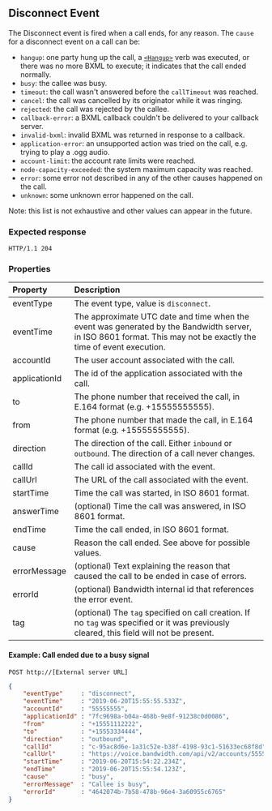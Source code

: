 
## Disconnect Event

The Disconnect event is fired when a call ends, for any reason. The `cause` for a disconnect event on a call can be:
- `hangup`: one party hung up the call, a [`<Hangup>`](../bxmlVerbs/hangup.md) verb was executed, or there was no more BXML to execute; it indicates that the call ended normally.
- `busy`: the callee was busy.
- `timeout`: the call wasn't answered before the `callTimeout` was reached.
- `cancel`: the call was cancelled by its originator while it was ringing.
- `rejected`: the call was rejected by the callee.
- `callback-error`: a BXML callback couldn't be delivered to your callback server.
- `invalid-bxml`: invalid BXML was returned in response to a callback.
- `application-error`: an unsupported action was tried on the call, e.g. trying to play a .ogg audio.
- `account-limit`: the account rate limits were reached.
- `node-capacity-exceeded`: the system maximum capacity was reached.
- `error`: some error not described in any of the other causes happened on the call.
- `unknown`: some unknown error happened on the call.

Note: this list is not exhaustive and other values can appear in the future.

### Expected response
```http
HTTP/1.1 204
```

### Properties

| Property          | Description |
|:------------------|:------------|
| eventType         | The event type, value is `disconnect`. |
| eventTime         | The approximate UTC date and time when the event was generated by the Bandwidth server, in ISO 8601 format. This may not be exactly the time of event execution. |
| accountId         | The user account associated with the call. |
| applicationId     | The id of the application associated with the call. |
| to                | The phone number that received the call, in E.164 format (e.g. +15555555555). |
| from              | The phone number that made the call, in E.164 format (e.g. +15555555555). |
| direction         | The direction of the call. Either `inbound` or `outbound`. The direction of a call never changes. |
| callId            | The call id associated with the event. |
| callUrl           | The URL of the call associated with the event. |
| startTime         | Time the call was started, in ISO 8601 format. |
| answerTime        | (optional) Time the call was answered, in ISO 8601 format. |
| endTime           | Time the call ended, in ISO 8601 format. |
| cause             | Reason the call ended. See above for possible values. |
| errorMessage      | (optional) Text explaining the reason that caused the call to be ended in case of errors. |
| errorId           | (optional) Bandwidth internal id that references the error event. |
| tag               | (optional) The `tag`  specified on call creation. If no `tag` was specified or it was previously cleared, this field will not be present. |



#### Example: Call ended due to a busy signal

```
POST http://[External server URL]
```

```json
{
	"eventType"     : "disconnect",
	"eventTime"     : "2019-06-20T15:55:55.533Z",
	"accountId"     : "55555555",
	"applicationId" : "7fc9698a-b04a-468b-9e8f-91238c0d0086",
	"from"          : "+15551112222",
	"to"            : "+15553334444",
	"direction"     : "outbound",
	"callId"        : "c-95ac8d6e-1a31c52e-b38f-4198-93c1-51633ec68f8d",
	"callUrl"       : "https://voice.bandwidth.com/api/v2/accounts/55555555/calls/c-95ac8d6e-1a31c52e-b38f-4198-93c1-51633ec68f8d",
	"startTime"     : "2019-06-20T15:54:22.234Z",
	"endTime"       : "2019-06-20T15:55:54.123Z",
	"cause"         : "busy",
	"errorMessage"  : "Callee is busy",
	"errorId"       : "4642074b-7b58-478b-96e4-3a60955c6765"
}
```


